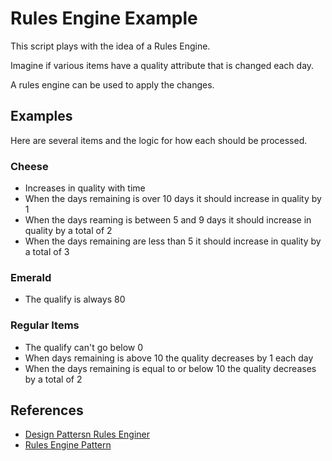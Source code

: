 # Rules Engine Example

This script plays with the idea of a Rules Engine.

Imagine if various items have a quality attribute that is changed each day.

A rules engine can be used to apply the changes.

## Examples

Here are several items and the logic for how each should be processed.

### Cheese
- Increases in quality with time
- When the days remaining is over 10 days it should increase in quality by 1
- When the days reaming is between 5 and 9 days it should increase in quality by a total of 2
- When the days remaining are less than 5 it should increase in quality by a total of 3

### Emerald
- The qualify is always 80

### Regular Items
- The qualify can't go below 0
- When days remaining is above 10 the quality decreases by 1 each day
- When the days remaining is equal to or below 10 the quality decreases by a total of 2

## References

- [Design Pattersn Rules Enginer](https://softwarehut.com/blog/tech/design-patterns-rules-engine)
- [Rules Engine Pattern](https://deviq.com/design-patterns/rules-engine-pattern)
